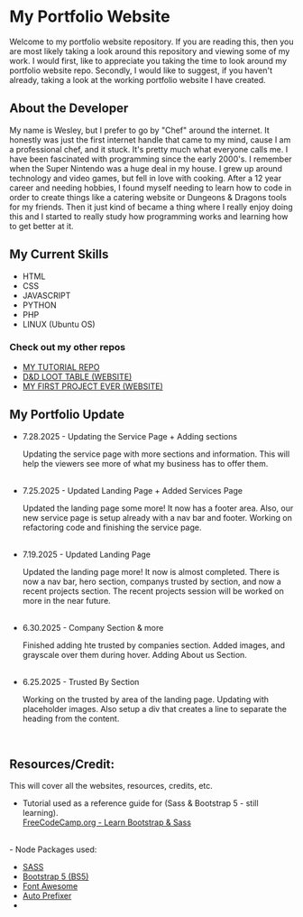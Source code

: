 # My Portfolio Website
Welcome to my portfolio website repository. If you are reading this, then you are most likely taking a look around this repository and viewing some of my work. I would first, like to appreciate you taking the time to look around my portfolio website repo. Secondly, I would like to suggest, if you haven't already, taking a look at the working portfolio website I have created.

## About the Developer
My name is Wesley, but I prefer to go by "Chef" around the internet. It honestly was just the first internet handle that came to my mind, cause I am a professional chef, and it stuck. It's pretty much what everyone calls me. I have been fascinated with programming since the early 2000's. I remember when the Super Nintendo was a huge deal in my house. I grew up around technology and video games, but fell in love with cooking. After a 12 year career and needing hobbies, I found myself needing to learn how to code in order to create things like a catering website or Dungeons & Dragons tools for my friends. Then it just kind of became a thing where I really enjoy doing this and I started to really study how programming works and learning how to get better at it.

## My Current Skills
<ul>
<li>HTML</li>
<li>CSS</li>
<li>JAVASCRIPT</li>
<li>PYTHON</li>
<li>PHP</li>
<li>LINUX (Ubuntu OS)</li>
</ul>

### Check out my other repos
<ul>
  <li><a href="https://github.com/Chef91/Tutorial-Repo">MY TUTORIAL REPO</a></li>
  <li><a href="https://github.com/Chef91/Dnd-loot-website">D&D LOOT TABLE (WEBSITE)</a></li>
  <li><a href="https://github.com/Chef91/2DC-Foodblog">MY FIRST PROJECT EVER (WEBSITE)</a></li>
</ul>

## My Portfolio Update

<ul>
  <li>7.28.2025 - Updating the Service Page + Adding sections</li>
    <p>Updating the service page with more sections and information. This will help the viewers see more of what my business has to offer them.</p>
    <br>
  <li>7.25.2025 - Updated Landing Page + Added Services Page</li>
    <p>Updated the landing page some more! It now has a footer area. Also, our new service page is setup already with a nav bar and footer. Working on refactoring code and finishing the service page.</p>
    <br>
  <li>7.19.2025 - Updated Landing Page</li>
    <p>Updated the landing page more! It now is almost completed. There is now a nav bar, hero section, companys trusted by section,
    and now a recent projects section. The recent projects session will be worked on more in the near future.</p>
    <br>
  <li>6.30.2025 - Company Section & more</li>
    <p>Finished adding hte trusted by companies section. Added images, and grayscale over them during hover. Adding About us Section.
    </p>
    <br>
  <li>6.25.2025 - Trusted By Section</li>
    <p>Working on the trusted by area of the landing page. Updating with placeholder images. Also setup a div that creates a line to separate the heading from the content.
    </p>
    <br>
</ul>

## Resources/Credit:
This will cover all the websites, resources, credits, etc.
<br>
- Tutorial used as a reference guide for (Sass & Bootstrap 5 - still learning).<br>
<a href="https://www.youtube.com/watch?v=iJKCj8uAHz8&t=3312s">FreeCodeCamp.org - Learn Bootstrap & Sass</a>
<br>
- Node Packages used:
<ul>
  <li><a href="https://www.npmjs.com/package/sass">SASS</a></li>
  <li><a href="https://getbootstrap.com/">Bootstrap 5 (BS5)</a></li>
  <li><a href="https://fontawesome.com/">Font Awesome</a></li>
  <li><a href="https://www.npmjs.com/package/autoprefixer">Auto Prefixer</a></li>
  <li></li>
</ul>